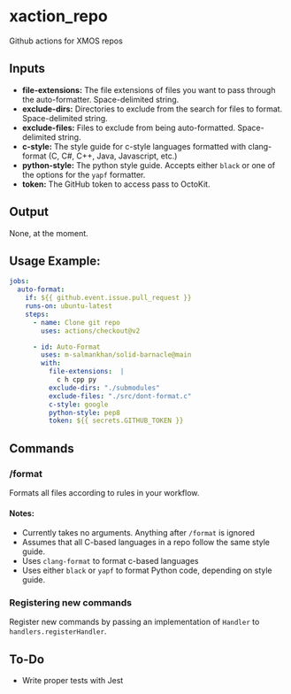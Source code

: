 # xaction_repo
Github actions for XMOS repos

## Inputs
* **file-extensions:** The file extensions of files you want to pass through the auto-formatter. Space-delimited string.
* **exclude-dirs:** Directories to exclude from the search for files to format. Space-delimited string.
* **exclude-files:** Files to exclude from being auto-formatted. Space-delimited string.
* **c-style:** The style guide for c-style languages formatted with clang-format (C, C#, C++, Java, Javascript, etc.)
* **python-style:** The python style guide. Accepts either `black` or one of the options for the `yapf` formatter.
* **token:** The GitHub token to access pass to OctoKit.

## Output
None, at the moment.

## Usage Example:
```yaml
jobs:
  auto-format:
    if: ${{ github.event.issue.pull_request }}
    runs-on: ubuntu-latest
    steps:
      - name: Clone git repo
        uses: actions/checkout@v2

      - id: Auto-Format
        uses: m-salmankhan/solid-barnacle@main
        with:
          file-extensions:  |
            c h cpp py
          exclude-dirs: "./submodules"
          exclude-files: "./src/dont-format.c"
          c-style: google
          python-style: pep8
          token: ${{ secrets.GITHUB_TOKEN }}
```

## Commands
### /format
Formats all files according to rules in your workflow.
#### Notes:
* Currently takes no arguments. Anything after `/format` is ignored
* Assumes that all C-based languages in a repo follow the same style guide.
* Uses `clang-format` to format c-based languages
* Uses either `black` or `yapf` to format Python code, depending on style guide.


### Registering new commands
Register new commands by passing an implementation of `Handler` to `handlers.registerHandler`.

## To-Do
* Write proper tests with Jest